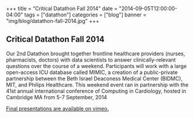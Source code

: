 +++
title = "Critical Datathon Fall 2014"
date = "2014-09-05T12:00:00-04:00"
tags = ["datathon"]
categories = ["blog"]
banner = "img/blog/datathon-fall-2014.jpg"
+++

## Critical Datathon Fall 2014

Our 2nd Datathon brought together frontline healthcare providers (nurses, pharmacists, doctors) with data scientists to answer clinically-relevant questions over the course of a weekend. Participants will work with a large open-access ICU database called MIMIC, a creation of a public-private partnership between the Beth Israel Deaconess Medical Center (BIDMC), MIT, and Philips Healthcare. This weekend event ran in partnership with the 41st annual international conference of Computing in Cardiology, hosted in Cambridge MA from 5-7 September, 2014

[Final presentations are available on vimeo.](https://vimeo.com/105539211)
